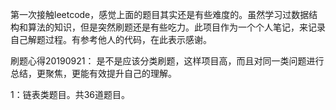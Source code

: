 第一次接触leetcode，感觉上面的题目其实还是有些难度的。虽然学习过数据结构和算法的知识，但是突然刷题还是有些吃力。此项目作为一个个人笔记，来记录自己解题过程。有参考他人的代码，在此表示感谢。

刷题心得20190921：
  是不是应该分类刷题，这样项目高，而且对同一类问题进行总结，更聚焦，更能有效提升自己的理解。
  
  1：链表类题目。共36道题目。
